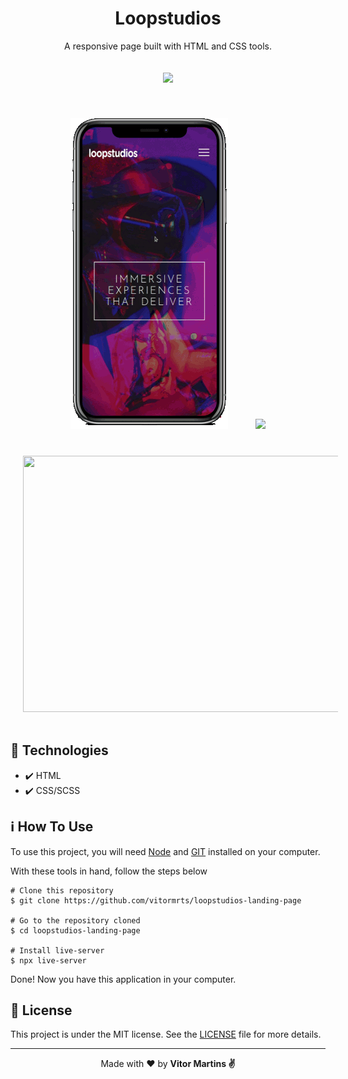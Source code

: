 <h1 align="center">Loopstudios</h1>
<p align="center">
     A responsive page built with HTML and CSS tools.
</p> 

<p align="center">
    <img src="https://img.shields.io/github/license/vitormrts/loopstudios-landing-page?color=blue" hspace="20" vspace="20"/>
</p>

<div align="center">
    <img src="demo/mobile-template.gif" hspace="20" vspace="20"/>
    <img src="demo/loopstudios-tablet.gif" width="400" hspace="20" vspace="20"/>
    <img src="demo/loopstudios-desktop.gif" width="520" height="410" hspace="20" vspace="20"/>  
</div>

## 🚀 Technologies
* ✔️ HTML
* ✔️ CSS/SCSS

## ℹ️ How To Use
To use this project, you will need [Node](https://nodejs.org/en/) and [GIT](https://git-scm.com/) installed on your computer.

With these tools in hand, follow the steps below
```
# Clone this repository
$ git clone https://github.com/vitormrts/loopstudios-landing-page

# Go to the repository cloned
$ cd loopstudios-landing-page

# Install live-server
$ npx live-server
```

Done! Now you have this application in your computer.

## 📝 License
This project is under the MIT license. See the [LICENSE](https://github.com/vitormrts/loopstudios-landing-page/blob/master/LICENSE) file for more details.

---

<p align="center">Made with ❤️ by <strong>Vitor Martins ✌ </p>


 